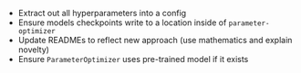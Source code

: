 - Extract out all hyperparameters into a config
- Ensure models checkpoints write to a location inside of `parameter-optimizer`
- Update READMEs to reflect new approach (use mathematics and explain novelty)
- Ensure `ParameterOptimizer` uses pre-trained model if it exists